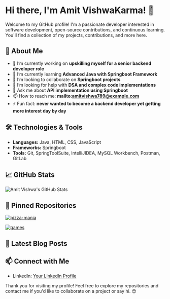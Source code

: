# Hi there, I'm Amit VishwaKarma! 👋

Welcome to my GitHub profile! I'm a passionate developer interested in software development, open-source contributions, and continuous learning. You'll find a collection of my projects, contributions, and more here.

## 🚀 About Me

- 🔭 I’m currently working on **upskilling myself for a senior backend developer role**
- 🌱 I’m currently learning **Advanced Java with Springboot Framework**
- 👯 I’m looking to collaborate on **Springboot projects**
- 🤔 I’m looking for help with **DSA and complex code implementations**
- 💬 Ask me about **API implementation using Springboot**
- 📫 How to reach me: **mailto:amitvishwa789@example.com**
- ⚡ Fun fact: **never wanted to become a backend developer yet getting more interest day by day**

## 🛠️ Technologies & Tools

- **Languages:** Java, HTML, CSS, JavaScript
- **Frameworks:** Springboot
- **Tools:** Git, SpringToolSuite, IntelliJIDEA, MySQL Workbench, Postman, GitLab

## 📈 GitHub Stats

![Amit Vishwa's GitHub Stats](https://github-readme-stats.vercel.app/api?username=amit-vishwa&show_icons=true&theme=radical)

## 📌 Pinned Repositories

[![pizza-mania](https://github-readme-stats.vercel.app/api/pin/?username=amit-vishwa&repo=repository-name&theme=radical)](https://github.com/amit-vishwa/pizza-mania)

[![games](https://github-readme-stats.vercel.app/api/pin/?username=amit-vishwa&repo=repository-name&theme=radical)](https://github.com/amit-vishwa/games)

## 📝 Latest Blog Posts

<!-- BLOG-POST-LIST:START -->
<!-- BLOG-POST-LIST:END -->

## 📫 Connect with Me

- LinkedIn: [Your LinkedIn Profile](https://www.linkedin.com/in/amit-vishwakarma-av/)

Thank you for visiting my profile! Feel free to explore my repositories and contact me if you'd like to collaborate on a project or say hi. 😊
